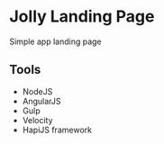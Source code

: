 # Jolly Landing Page

Simple app landing page 

## Tools
* NodeJS
* AngularJS
* Gulp
* Velocity
* HapiJS framework


